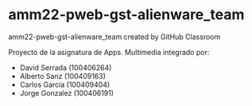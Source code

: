 # amm22-pweb-gst-alienware_team
amm22-pweb-gst-alienware_team created by GitHub Classroom

Proyecto de la asignatura de Apps. Multimedia integrado por:
- David Serrada (100406264)
- Alberto Sanz (100409163)
- Carlos García (100409404)
- Jorge Gonzalez (100406191)
